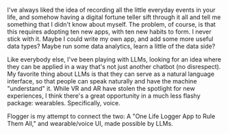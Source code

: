 I've always liked the idea of recording all the little everyday events in your life, and somehow having a digital fortune teller sift through it all and tell me something that I didn't know about myself.  The problem, of course, is that this requires adopting ten new apps, with ten new habits to form.  I never stick with it. Maybe I could write my own app, and add some more useful data types?  Maybe run some data analytics, learn a little of the data side?

Like everybody else, I've been playing with LLMs, looking for an idea where they can be applied in a way that's not just another chatbot (no disrespect). My favorite thing about LLMs is that they can serve as a natural language interface, so that people can speak naturally and have the machine "understand" it.  While VR and AR have stolen the spotlight for new experiences, I think there's a great opportunity in a much less flashy package: wearables.  Specifically, voice.

Flogger is my attempt to connect the two: A "One Life Logger App to Rule Them All," and wearable/voice UI, made possible by 
LLMs.
